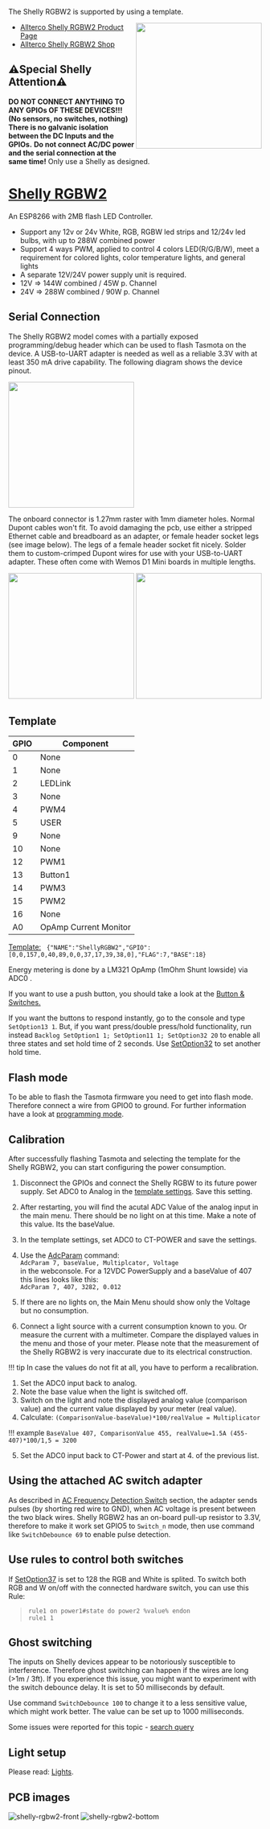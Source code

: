 


  
The Shelly RGBW2 is supported by using a template.

<img src="https://shelly.cloud/wp-content/uploads/2019/05/RGBW_250.png" width="250" align="right" />

* [Allterco Shelly RGBW2 Product Page](https://shelly.cloud/wifi-smart-shelly-rgbw-2/)
* [Allterco Shelly RGBW2 Shop](https://shop.shelly.cloud/shelly-rgbw2-wifi-smart-home-automation)


## ⚠️️Special Shelly Attention⚠️️

**DO NOT CONNECT ANYTHING TO ANY GPIOs OF THESE DEVICES!!! (No sensors, no switches, nothing)  
There is no galvanic isolation between the DC Inputs and the GPIOs.**
**Do not connect AC/DC power and the serial connection at the same time!**
 Only use a Shelly as designed. 




# [Shelly RGBW2](https://shelly.cloud/wifi-smart-shelly-rgbw-2/)


An ESP8266 with 2MB flash LED Controller.
- Support any 12v or 24v White, RGB, RGBW led strips and 12/24v led bulbs, with up to 288W combined power
- Support 4 ways PWM, applied to control 4 colors LED(R/G/B/W), meet a requirement for colored lights, color temperature lights, and general lights
- A separate 12V/24V power supply unit is required.
- 12V => 144W combined / 45W p. Channel
- 24V => 288W combined / 90W p. Channel




## Serial Connection

The Shelly RGBW2 model comes with a partially exposed programming/debug header which can be used to flash Tasmota on the device. A USB-to-UART adapter is needed as well as a reliable 3.3V with at least 350 mA drive capability. The following diagram shows the device pinout.

<img src="https://i1.wp.com/indomus.it/wp-content/uploads/Shelly-RGBW2-connessioni-per-riprogrammazione.png?w=610&ssl=1" height="250" />

The onboard connector is 1.27mm raster with 1mm diameter holes. Normal Dupont cables won't fit. To avoid damaging the pcb, use either a stripped Ethernet cable and breadboard as an adapter, or female header socket legs (see image below). The legs of a female header socket fit nicely. Solder them to custom-crimped Dupont wires for use with your USB-to-UART adapter. These often come with Wemos D1 Mini boards in multiple lengths.

<img src="https://user-images.githubusercontent.com/188284/63646301-aef1d800-c710-11e9-9bf7-5b45ca470144.png" height="250" />
<img src="https://user-images.githubusercontent.com/188284/63646333-3dfef000-c711-11e9-9446-82ea0ce88c95.png" height="250" />

## Template
 

| GPIO | Component |
| -- | -- |
| 0 | None
| 1 | None
| 2 | LEDLink
| 3 | None
| 4 | PWM4
| 5 | USER
| 9 | None
| 10 | None
| 12 | PWM1
| 13 | Button1
| 14 | PWM3
| 15 | PWM2
| 16 | None
| A0 | OpAmp Current Monitor

[Template:](../Templates#importing-templates)
` {"NAME":"ShellyRGBW2","GPIO":[0,0,157,0,40,89,0,0,37,17,39,38,0],"FLAG":7,"BASE":18}`  

Energy metering is done by a LM321 OpAmp (1mOhm Shunt lowside) via ADC0 .

If you want to use a push button, you should take a look at the [Button & Switches.](../Buttons-and-Switches#button-vs-switch) 

If you want the buttons to respond instantly, go to the console and type `SetOption13 1`.
But, if you want press/double press/hold functionality, run instead `Backlog SetOption1 1; SetOption11 1; SetOption32 20` to enable all three states and set hold time of 2 seconds. Use [SetOption32](../Commands#setoption32) to set another hold time.



## Flash mode
To be able to flash the Tasmota firmware you need to get into flash mode. Therefore connect a wire from GPIO0 to ground. For further information have a look at [programming mode](../Getting-Started#programming-mode).

## Calibration
After successfully flashing Tasmota and selecting the template for the Shelly RGBW2, you can start configuring the power consumption.

1. Disconnect the GPIOs and connect the Shelly RGBW to its future power supply.  Set ADC0 to Analog in the [template settings](../Templates#how-to-use). Save this setting.
2. After restarting, you will find the acutal ADC Value of the analog input in the main menu. There should be no light on at this time. 
Make a note of this value. Its the baseValue.

3. In the template settings, set ADC0 to CT-POWER and save the settings.

4. Use the [AdcParam](../Commands#sensors) command:<BR> `AdcParam 7, baseValue, Multiplcator, Voltage` <BR>in the webconsole. For a 12VDC PowerSupply and a baseValue of 407 this lines looks like this: <BR>  `AdcParam 7, 407, 3282, 0.012`<BR>
5. If there are no lights on, the Main Menu should show only the Voltage but no consumption.
6. Connect a light source with a current consumption known to you. Or measure the current with a multimeter. Compare the displayed values in the menu and those of your meter.
Please note that the measurement of the Shelly RGBW2 is very inaccurate due to its electrical construction.

!!! tip
In case the values do not fit at all, you have to perform a recalibration. 

1. Set the ADC0 input back to analog. 
2. Note the base value when the light is switched off.
3. Switch on the light and note the displayed analog value (comparison value) and the current value displayed by your meter (real value). 
4. Calculate: `(ComparisonValue-baseValue)*100/realValue = Multiplicator`

!!! example
`BaseValue 407, ComparisonValue 455, realValue=1.5A
(455-407)*100/1,5 = 3200`

5. Set the ADC0 input back to CT-Power and start at 4. of the previous list.

  
## Using the attached AC switch adapter

As described in [AC Frequency Detection Switch](../Buttons-and-Switches#ac-frequency-detection-switch) section, the adapter sends pulses (by shorting red wire to GND), when AC voltage is present between the two black wires.
Shelly RGBW2 has an on-board pull-up resistor to 3.3V, therefore to make it work set GPIO5 to `Switch_n` mode, then use command like `SwitchDebounce 69` to enable pulse detection.


## Use rules to control both switches

If [SetOption37](../Commands#setoption37) is set to 128 the RGB and White is splited.
To switch both RGB and W on/off with the connected hardware switch, you can use this Rule:
>`rule1 on power1#state do power2 %value% endon`<BR> `rule1 1`




## Ghost switching
The inputs on Shelly devices appear to be notoriously susceptible to interference. Therefore ghost switching can happen if the wires are long (>1m / 3ft). If you experience this issue, you might want to experiment with the switch debounce delay. It is set to 50 milliseconds by default.

Use command `SwitchDebounce 100` to change it to a less sensitive value, which might work better. The value can be set up to 1000 milliseconds.

Some issues were reported for this topic - [search query](https://github.com/arendst/Tasmota/issues?utf8=%E2%9C%93&q=ghost+shelly)


## Light setup

Please read: [Lights](../Lights#control-lights).

## PCB images
  
![shelly-rgbw2-front](https://user-images.githubusercontent.com/1452106/150571332-524315ce-dfe9-478d-8a47-cddf80980ab4.png)
 ![shelly-rgbw2-bottom](https://user-images.githubusercontent.com/1452106/150574749-f83f88d8-8b33-4f3b-a8ab-94d4a8bbfbdb.png)

